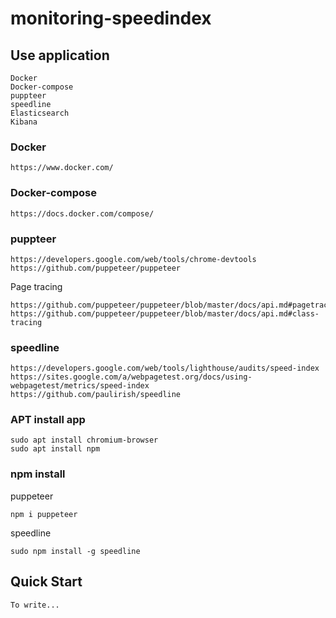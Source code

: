 # monitoring-speedindex


## Use application

```
Docker
Docker-compose
puppteer
speedline
Elasticsearch
Kibana
```

### Docker

```
https://www.docker.com/
```

### Docker-compose

```
https://docs.docker.com/compose/
```

### puppteer

```
https://developers.google.com/web/tools/chrome-devtools
https://github.com/puppeteer/puppeteer
```

Page tracing
```
https://github.com/puppeteer/puppeteer/blob/master/docs/api.md#pagetracing
https://github.com/puppeteer/puppeteer/blob/master/docs/api.md#class-tracing
```

### speedline

```
https://developers.google.com/web/tools/lighthouse/audits/speed-index
https://sites.google.com/a/webpagetest.org/docs/using-webpagetest/metrics/speed-index
https://github.com/paulirish/speedline
```

### APT install app

```
sudo apt install chromium-browser
sudo apt install npm
```

### npm install

puppeteer
```
npm i puppeteer
```

speedline
```
sudo npm install -g speedline
```

## Quick Start

```
To write...
```
